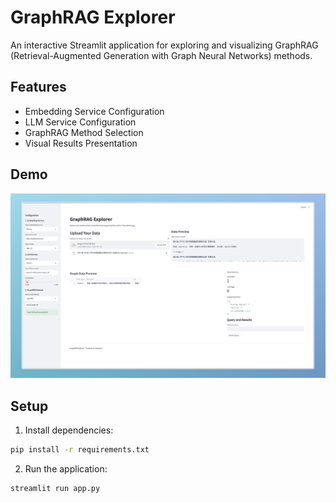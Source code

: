 # GraphRAG Explorer

An interactive Streamlit application for exploring and visualizing GraphRAG (Retrieval-Augmented Generation with Graph Neural Networks) methods.

## Features

- Embedding Service Configuration
- LLM Service Configuration
- GraphRAG Method Selection
- Visual Results Presentation

## Demo

![demo](demo.jpeg)

## Setup

1. Install dependencies:
```bash
pip install -r requirements.txt
```

2. Run the application:
```bash
streamlit run app.py
```
